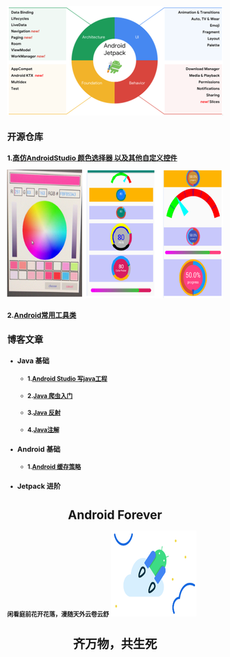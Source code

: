 

<img src=".\file\jetpack_donut.png"/>


## 开源仓库 

### 1.[高仿AndroidStudio 颜色选择器 以及其他自定义控件](https://github.com/zhanpple/colorPicker)




<img src=".\file\color_picker.png" height = "300"/>




###  2.[Android常用工具类](https://github.com/zhanpple/utils)




## 博客文章

- ### Java 基础
  - #### 1.[Android Studio 写java工程](https://juejin.im/post/6844904045274988551)

  - #### 2.[Java 爬虫入门](https://juejin.im/post/6844904104406286350)

  - #### 3.[Java 反射](https://juejin.im/user/483440848288045)

  - #### 4.[Java注解 ](https://juejin.im/post/6868557848591204360)

- ### Android 基础
  - #### 1.[Android 缓存策略](https://juejin.im/post/6844904087146725383)

- ###  Jetpack 进阶










# <center>Android Forever </center>

**闲看庭前花开花落，漫随天外云卷云舒** <img src=".\file\hero.svg" width = "200" height = "200"/> 

# <center> 齐万物，共生死 </center>

